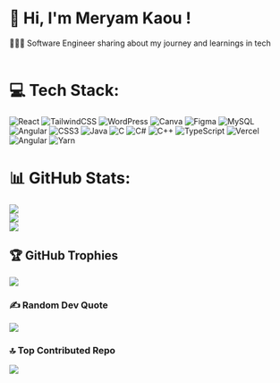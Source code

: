 #  👋 Hi, I'm Meryam Kaou !
👩🏻‍💻  Software Engineer sharing about my journey and learnings in tech<br><br>


# 💻 Tech Stack:
![React](https://img.shields.io/badge/react-%2320232a.svg?style=flat&logo=react&logoColor=%2361DAFB) ![TailwindCSS](https://img.shields.io/badge/tailwindcss-%2338B2AC.svg?style=flat&logo=tailwind-css&logoColor=white) ![WordPress](https://img.shields.io/badge/WordPress-%23117AC9.svg?style=flat&logo=WordPress&logoColor=white) ![Canva](https://img.shields.io/badge/Canva-%2300C4CC.svg?style=flat&logo=Canva&logoColor=white) ![Figma](https://img.shields.io/badge/figma-%23F24E1E.svg?style=flat&logo=figma&logoColor=white) ![MySQL](https://img.shields.io/badge/mysql-%2300000f.svg?style=flat&logo=mysql&logoColor=white) ![Angular](https://img.shields.io/badge/angular-%23DD0031.svg?style=flat&logo=angular&logoColor=white) ![CSS3](https://img.shields.io/badge/css3-%231572B6.svg?style=flat&logo=css3&logoColor=white) ![Java](https://img.shields.io/badge/java-%23ED8B00.svg?style=flat&logo=openjdk&logoColor=white) ![C](https://img.shields.io/badge/c-%2300599C.svg?style=flat&logo=c&logoColor=white) ![C#](https://img.shields.io/badge/c%23-%23239120.svg?style=flat&logo=csharp&logoColor=white) ![C++](https://img.shields.io/badge/c++-%2300599C.svg?style=flat&logo=c%2B%2B&logoColor=white) ![TypeScript](https://img.shields.io/badge/typescript-%23007ACC.svg?style=flat&logo=typescript&logoColor=white) ![Vercel](https://img.shields.io/badge/vercel-%23000000.svg?style=flat&logo=vercel&logoColor=white) ![Angular](https://img.shields.io/badge/angular-%23DD0031.svg?style=flat&logo=angular&logoColor=white) ![Yarn](https://img.shields.io/badge/yarn-%232C8EBB.svg?style=flat&logo=yarn&logoColor=white)
# 📊 GitHub Stats:
![](https://github-readme-stats.vercel.app/api?username=MeryamKaou&theme=dark&hide_border=false&include_all_commits=true&count_private=true)<br/>
![](https://github-readme-streak-stats.herokuapp.com/?user=MeryamKaou&theme=dark&hide_border=false)<br/>
![](https://github-readme-stats.vercel.app/api/top-langs/?username=MeryamKaou&theme=dark&hide_border=false&include_all_commits=true&count_private=true&layout=compact)

## 🏆 GitHub Trophies
![](https://github-profile-trophy.vercel.app/?username=MeryamKaou&theme=radical&no-frame=false&no-bg=true&margin-w=4)

### ✍️ Random Dev Quote
![](https://quotes-github-readme.vercel.app/api?type=vetical&theme=radical)

### 🔝 Top Contributed Repo
![](https://github-contributor-stats.vercel.app/api?username=MeryamKaou&limit=5&theme=onedark&combine_all_yearly_contributions=true)

<!-- Proudly created with GPRM ( https://gprm.itsvg.in ) -->
